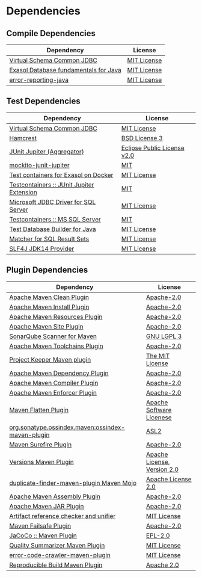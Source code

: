 <!-- @formatter:off -->
# Dependencies

## Compile Dependencies

| Dependency                                 | License          |
| ------------------------------------------ | ---------------- |
| [Virtual Schema Common JDBC][0]            | [MIT License][1] |
| [Exasol Database fundamentals for Java][2] | [MIT License][3] |
| [error-reporting-java][4]                  | [MIT License][5] |

## Test Dependencies

| Dependency                                      | License                          |
| ----------------------------------------------- | -------------------------------- |
| [Virtual Schema Common JDBC][0]                 | [MIT License][1]                 |
| [Hamcrest][6]                                   | [BSD License 3][7]               |
| [JUnit Jupiter (Aggregator)][8]                 | [Eclipse Public License v2.0][9] |
| [mockito-junit-jupiter][10]                     | [MIT][11]                        |
| [Test containers for Exasol on Docker][12]      | [MIT License][13]                |
| [Testcontainers :: JUnit Jupiter Extension][14] | [MIT][15]                        |
| [Microsoft JDBC Driver for SQL Server][16]      | [MIT License][17]                |
| [Testcontainers :: MS SQL Server][14]           | [MIT][15]                        |
| [Test Database Builder for Java][18]            | [MIT License][19]                |
| [Matcher for SQL Result Sets][20]               | [MIT License][21]                |
| [SLF4J JDK14 Provider][22]                      | [MIT License][17]                |

## Plugin Dependencies

| Dependency                                              | License                           |
| ------------------------------------------------------- | --------------------------------- |
| [Apache Maven Clean Plugin][23]                         | [Apache-2.0][24]                  |
| [Apache Maven Install Plugin][25]                       | [Apache-2.0][24]                  |
| [Apache Maven Resources Plugin][26]                     | [Apache-2.0][24]                  |
| [Apache Maven Site Plugin][27]                          | [Apache-2.0][24]                  |
| [SonarQube Scanner for Maven][28]                       | [GNU LGPL 3][29]                  |
| [Apache Maven Toolchains Plugin][30]                    | [Apache-2.0][24]                  |
| [Project Keeper Maven plugin][31]                       | [The MIT License][32]             |
| [Apache Maven Dependency Plugin][33]                    | [Apache-2.0][24]                  |
| [Apache Maven Compiler Plugin][34]                      | [Apache-2.0][24]                  |
| [Apache Maven Enforcer Plugin][35]                      | [Apache-2.0][24]                  |
| [Maven Flatten Plugin][36]                              | [Apache Software Licenese][24]    |
| [org.sonatype.ossindex.maven:ossindex-maven-plugin][37] | [ASL2][38]                        |
| [Maven Surefire Plugin][39]                             | [Apache-2.0][24]                  |
| [Versions Maven Plugin][40]                             | [Apache License, Version 2.0][24] |
| [duplicate-finder-maven-plugin Maven Mojo][41]          | [Apache License 2.0][42]          |
| [Apache Maven Assembly Plugin][43]                      | [Apache-2.0][24]                  |
| [Apache Maven JAR Plugin][44]                           | [Apache-2.0][24]                  |
| [Artifact reference checker and unifier][45]            | [MIT License][46]                 |
| [Maven Failsafe Plugin][47]                             | [Apache-2.0][24]                  |
| [JaCoCo :: Maven Plugin][48]                            | [EPL-2.0][49]                     |
| [Quality Summarizer Maven Plugin][50]                   | [MIT License][51]                 |
| [error-code-crawler-maven-plugin][52]                   | [MIT License][53]                 |
| [Reproducible Build Maven Plugin][54]                   | [Apache 2.0][38]                  |

[0]: https://github.com/exasol/virtual-schema-common-jdbc/
[1]: https://github.com/exasol/virtual-schema-common-jdbc/blob/main/LICENSE
[2]: https://github.com/exasol/db-fundamentals-java/
[3]: https://github.com/exasol/db-fundamentals-java/blob/main/LICENSE
[4]: https://github.com/exasol/error-reporting-java/
[5]: https://github.com/exasol/error-reporting-java/blob/main/LICENSE
[6]: http://hamcrest.org/JavaHamcrest/
[7]: http://opensource.org/licenses/BSD-3-Clause
[8]: https://junit.org/junit5/
[9]: https://www.eclipse.org/legal/epl-v20.html
[10]: https://github.com/mockito/mockito
[11]: https://opensource.org/licenses/MIT
[12]: https://github.com/exasol/exasol-testcontainers/
[13]: https://github.com/exasol/exasol-testcontainers/blob/main/LICENSE
[14]: https://java.testcontainers.org
[15]: http://opensource.org/licenses/MIT
[16]: https://github.com/Microsoft/mssql-jdbc
[17]: http://www.opensource.org/licenses/mit-license.php
[18]: https://github.com/exasol/test-db-builder-java/
[19]: https://github.com/exasol/test-db-builder-java/blob/main/LICENSE
[20]: https://github.com/exasol/hamcrest-resultset-matcher/
[21]: https://github.com/exasol/hamcrest-resultset-matcher/blob/main/LICENSE
[22]: http://www.slf4j.org
[23]: https://maven.apache.org/plugins/maven-clean-plugin/
[24]: https://www.apache.org/licenses/LICENSE-2.0.txt
[25]: https://maven.apache.org/plugins/maven-install-plugin/
[26]: https://maven.apache.org/plugins/maven-resources-plugin/
[27]: https://maven.apache.org/plugins/maven-site-plugin/
[28]: http://docs.sonarqube.org/display/PLUG/Plugin+Library/sonar-maven-plugin
[29]: http://www.gnu.org/licenses/lgpl.txt
[30]: https://maven.apache.org/plugins/maven-toolchains-plugin/
[31]: https://github.com/exasol/project-keeper/
[32]: https://github.com/exasol/project-keeper/blob/main/LICENSE
[33]: https://maven.apache.org/plugins/maven-dependency-plugin/
[34]: https://maven.apache.org/plugins/maven-compiler-plugin/
[35]: https://maven.apache.org/enforcer/maven-enforcer-plugin/
[36]: https://www.mojohaus.org/flatten-maven-plugin/
[37]: https://sonatype.github.io/ossindex-maven/maven-plugin/
[38]: http://www.apache.org/licenses/LICENSE-2.0.txt
[39]: https://maven.apache.org/surefire/maven-surefire-plugin/
[40]: https://www.mojohaus.org/versions/versions-maven-plugin/
[41]: https://basepom.github.io/duplicate-finder-maven-plugin
[42]: http://www.apache.org/licenses/LICENSE-2.0.html
[43]: https://maven.apache.org/plugins/maven-assembly-plugin/
[44]: https://maven.apache.org/plugins/maven-jar-plugin/
[45]: https://github.com/exasol/artifact-reference-checker-maven-plugin/
[46]: https://github.com/exasol/artifact-reference-checker-maven-plugin/blob/main/LICENSE
[47]: https://maven.apache.org/surefire/maven-failsafe-plugin/
[48]: https://www.jacoco.org/jacoco/trunk/doc/maven.html
[49]: https://www.eclipse.org/legal/epl-2.0/
[50]: https://github.com/exasol/quality-summarizer-maven-plugin/
[51]: https://github.com/exasol/quality-summarizer-maven-plugin/blob/main/LICENSE
[52]: https://github.com/exasol/error-code-crawler-maven-plugin/
[53]: https://github.com/exasol/error-code-crawler-maven-plugin/blob/main/LICENSE
[54]: http://zlika.github.io/reproducible-build-maven-plugin
